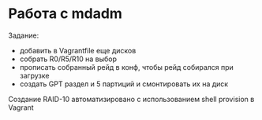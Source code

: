 # Работа с mdadm

Задание:
* добавить в Vagrantfile еще дисков
* собрать R0/R5/R10 на выбор
* прописать собранный рейд в конф, чтобы рейд собирался при загрузке
* создать GPT  раздел и 5 партиций и смонтировать их на диск

Создание RAID-10 автоматизировано с использованием shell provision в Vagrant

